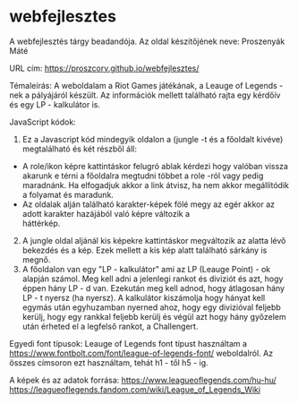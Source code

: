 # webfejlesztes
A webfejlesztés tárgy beadandója.
Az oldal készítőjének neve: 
Proszenyák Máté

URL cím: 
https://proszcorv.github.io/webfejlesztes/

Témaleírás:
A weboldalam a Riot Games játékának, a Leauge of Legends - nek a pályájáról készült.
Az információk mellett található rajta egy kérdőív és egy LP - kalkulátor is.

JavaScript kódok:
1. Ez a Javascript kód mindegyik oldalon a (jungle -t és a főoldalt kivéve) megtalálható és két részből áll:
  - A role/ikon képre kattintáskor felugró ablak kérdezi hogy valóban vissza akarunk e térni a főoldalra megtudni többet
    a role -ról vagy pedig maradnánk. Ha elfogadjuk akkor a link átvisz, ha nem akkor megállítódik a folyamat és maradunk.
  - Az oldalak alján található karakter-képek fölé megy az egér akkor az adott karakter hazájából  való képre változik a     
    háttérkép.
2. A jungle oldal aljánál kis képekre kattintáskor megváltozik az alatta lévő bekezdés és a kép. Ezek mellett a kis kép alatt található sárkány is megnő.
3. A főoldalon van egy "LP - kalkulátor" ami az LP (Leauge Point) - ok alapján számol. Meg kell adni a jelenlegi rankot és diviziót és azt, hogy éppen hány LP - d van. Ezekután meg kell adnod, hogy átlagosan hány LP - t nyersz (ha nyersz). A kalkulátor kiszámolja hogy hányat kell egymás után egyhuzamban nyerned ahoz, hogy egy divizióval feljebb kerülj, hogy egy rankkal feljebb kerülj és végül azt hogy hány győzelem után érheted el a legfelső rankot, a Challengert.

Egyedi font típusok:
Leauge of Legends font típust használtam a https://www.fontbolt.com/font/league-of-legends-font/ weboldalról.
Az összes címsoron ezt használtam, tehát h1 - től h5 - ig.

A képek és az adatok forrása:
https://www.leagueoflegends.com/hu-hu/
https://leagueoflegends.fandom.com/wiki/League_of_Legends_Wiki
